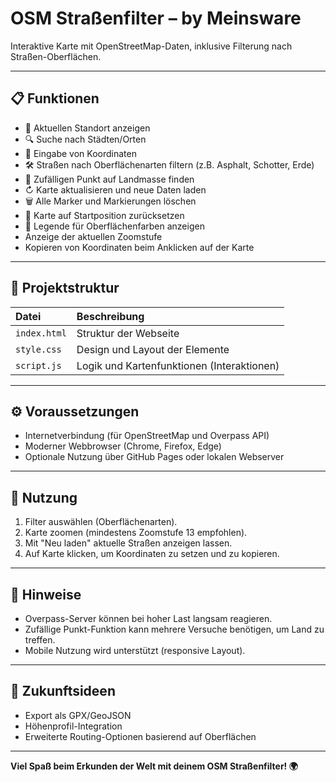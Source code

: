 # OSM Straßenfilter – by Meinsware

Interaktive Karte mit OpenStreetMap-Daten, inklusive Filterung nach Straßen-Oberflächen.

---

## 📋 Funktionen

- 📍 Aktuellen Standort anzeigen
- 🔍 Suche nach Städten/Orten
- 🧭 Eingabe von Koordinaten
- 🛠️ Straßen nach Oberflächenarten filtern (z.B. Asphalt, Schotter, Erde)
- 🎲 Zufälligen Punkt auf Landmasse finden
- ↻ Karte aktualisieren und neue Daten laden
- 🗑️ Alle Marker und Markierungen löschen
- 🔄 Karte auf Startposition zurücksetzen
- 📜 Legende für Oberflächenfarben anzeigen
- Anzeige der aktuellen Zoomstufe
- Kopieren von Koordinaten beim Anklicken auf der Karte

---

## 📁 Projektstruktur

| Datei | Beschreibung |
|:-----|:--------------|
| `index.html` | Struktur der Webseite |
| `style.css` | Design und Layout der Elemente |
| `script.js` | Logik und Kartenfunktionen (Interaktionen) |

---

## ⚙️ Voraussetzungen

- Internetverbindung (für OpenStreetMap und Overpass API)
- Moderner Webbrowser (Chrome, Firefox, Edge)
- Optionale Nutzung über GitHub Pages oder lokalen Webserver

---

## 📌 Nutzung

1. Filter auswählen (Oberflächenarten).
2. Karte zoomen (mindestens Zoomstufe 13 empfohlen).
3. Mit "Neu laden" aktuelle Straßen anzeigen lassen.
4. Auf Karte klicken, um Koordinaten zu setzen und zu kopieren.

---

## 💬 Hinweise

- Overpass-Server können bei hoher Last langsam reagieren.
- Zufällige Punkt-Funktion kann mehrere Versuche benötigen, um Land zu treffen.
- Mobile Nutzung wird unterstützt (responsive Layout).

---

## 🚀 Zukunftsideen

- Export als GPX/GeoJSON
- Höhenprofil-Integration
- Erweiterte Routing-Optionen basierend auf Oberflächen

---

**Viel Spaß beim Erkunden der Welt mit deinem OSM Straßenfilter! 🌍**

